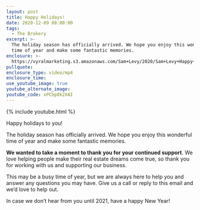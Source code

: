 ```yaml
---
layout: post
title: Happy Holidays!
date: 2020-12-09 08:00:00
tags:
  - The Brokery
excerpt: >-
  The holiday season has officially arrived. We hope you enjoy this wonderful
  time of year and make some fantastic memories.
enclosure: >-
  https://vyralmarketing.s3.amazonaws.com/Sam+Levy/2020/Sam+Levy+Happy+Holidays+2020+2.mp4
pullquote:
enclosure_type: video/mp4
enclosure_time:
use_youtube_image: true
youtube_alternate_image:
youtube_code: xPCbp8k2XAI
---
```


{% include youtube.html %}

Happy holidays to you\!

The holiday season has officially arrived. We hope you enjoy this wonderful time of year and make some fantastic memories.

**We wanted to take a moment to thank you for your continued support**. We love helping people make their real estate dreams come true, so thank you for working with us and supporting our business.

This may be a busy time of year, but we are always here to help you and answer any questions you may have. Give us a call or reply to this email and we’d love to help out.

In case we don’t hear from you until 2021, have a happy New Year\!
